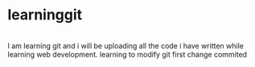 # learninggit
<br>
I am learning git and i will be uploading all the code i have written while learning web development.
learning to modify git
first change commited